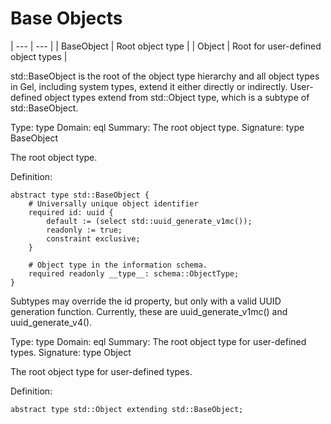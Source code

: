 # Base Objects

| --- | --- |
| BaseObject | Root object type |
| Object | Root for user-defined object types |

std::BaseObject is the root of the object type hierarchy and all object types in Gel, including system types, extend it either directly or indirectly.  User-defined object types extend from std::Object type, which is a subtype of std::BaseObject.

Type: type
Domain: eql
Summary: The root object type.
Signature: type BaseObject


The root object type.

Definition:

```sdl
abstract type std::BaseObject {
    # Universally unique object identifier
    required id: uuid {
        default := (select std::uuid_generate_v1mc());
        readonly := true;
        constraint exclusive;
    }

    # Object type in the information schema.
    required readonly __type__: schema::ObjectType;
}
```

Subtypes may override the id property, but only with a valid UUID generation function. Currently, these are uuid_generate_v1mc() and uuid_generate_v4().

Type: type
Domain: eql
Summary: The root object type for user-defined types.
Signature: type Object


The root object type for user-defined types.

Definition:

```sdl
abstract type std::Object extending std::BaseObject;
```

